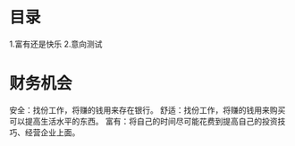# 目录
1.富有还是快乐
2.意向测试

# 财务机会
安全：找份工作，将赚的钱用来存在银行。
舒适：找份工作，将赚的钱用来购买可以提高生活水平的东西。
富有：将自己的时间尽可能花费到提高自己的投资技巧、经营企业上面。